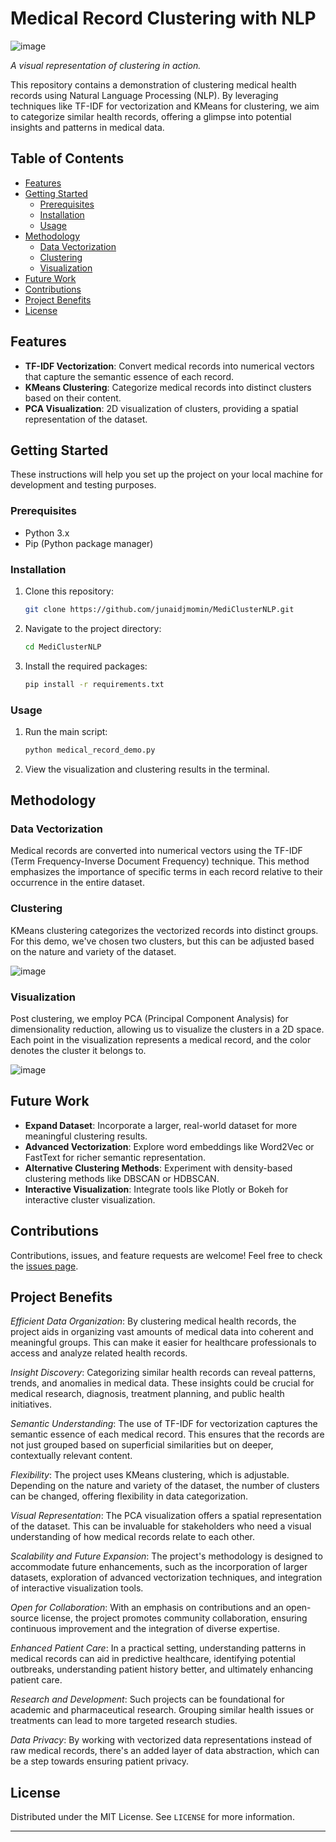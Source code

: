 

# Medical Record Clustering with NLP

![image](https://github.com/junaidjmomin/MediClusterNLP/assets/121440706/58b25665-47a9-4404-98fa-90c3925aa1fd)
 
*A visual representation of clustering in action.*

This repository contains a demonstration of clustering medical health records using Natural Language Processing (NLP). By leveraging techniques like TF-IDF for vectorization and KMeans for clustering, we aim to categorize similar health records, offering a glimpse into potential insights and patterns in medical data.

## Table of Contents

- [Features](#features)
- [Getting Started](#getting-started)
  - [Prerequisites](#prerequisites)
  - [Installation](#installation)
  - [Usage](#usage)
- [Methodology](#methodology)
  - [Data Vectorization](#data-vectorization)
  - [Clustering](#clustering)
  - [Visualization](#visualization)
- [Future Work](#future-work)
- [Contributions](#contributions)
- [Project Benefits](#project-benefits)
- [License](#license)

## Features

- **TF-IDF Vectorization**: Convert medical records into numerical vectors that capture the semantic essence of each record.
- **KMeans Clustering**: Categorize medical records into distinct clusters based on their content.
- **PCA Visualization**: 2D visualization of clusters, providing a spatial representation of the dataset.

## Getting Started

These instructions will help you set up the project on your local machine for development and testing purposes.

### Prerequisites

- Python 3.x
- Pip (Python package manager)

### Installation

1. Clone this repository:
   ```bash
   git clone https://github.com/junaidjmomin/MediClusterNLP.git
   ```
2. Navigate to the project directory:
   ```bash
   cd MediClusterNLP
   ```
3. Install the required packages:
   ```bash
   pip install -r requirements.txt
   ```

### Usage

1. Run the main script:
   ```bash
   python medical_record_demo.py
   ```

2. View the visualization and clustering results in the terminal.

## Methodology

### Data Vectorization

Medical records are converted into numerical vectors using the TF-IDF (Term Frequency-Inverse Document Frequency) technique. This method emphasizes the importance of specific terms in each record relative to their occurrence in the entire dataset.

### Clustering

KMeans clustering categorizes the vectorized records into distinct groups. For this demo, we've chosen two clusters, but this can be adjusted based on the nature and variety of the dataset.

![image](https://github.com/junaidjmomin/MediClusterNLP/assets/121440706/5da379d4-5566-4027-ad6d-47d5cb222226)


### Visualization

Post clustering, we employ PCA (Principal Component Analysis) for dimensionality reduction, allowing us to visualize the clusters in a 2D space. Each point in the visualization represents a medical record, and the color denotes the cluster it belongs to.

![image](https://github.com/junaidjmomin/MediClusterNLP/assets/121440706/64d45b3d-b826-4f49-a05f-c616507d0250)


## Future Work

- **Expand Dataset**: Incorporate a larger, real-world dataset for more meaningful clustering results.
- **Advanced Vectorization**: Explore word embeddings like Word2Vec or FastText for richer semantic representation.
- **Alternative Clustering Methods**: Experiment with density-based clustering methods like DBSCAN or HDBSCAN.
- **Interactive Visualization**: Integrate tools like Plotly or Bokeh for interactive cluster visualization.

## Contributions

Contributions, issues, and feature requests are welcome! Feel free to check the [issues page](https://github.com/junaidjmomin/Medical-Record-Clustering-NLP-Demo/issues).

## Project Benefits

*Efficient Data Organization*: By clustering medical health records, the project aids in organizing vast amounts of medical data into coherent and meaningful groups. This can make it easier for healthcare professionals to access and analyze related health records.

*Insight Discovery*: Categorizing similar health records can reveal patterns, trends, and anomalies in medical data. These insights could be crucial for medical research, diagnosis, treatment planning, and public health initiatives.

*Semantic Understanding*: The use of TF-IDF for vectorization captures the semantic essence of each medical record. This ensures that the records are not just grouped based on superficial similarities but on deeper, contextually relevant content.

*Flexibility*: The project uses KMeans clustering, which is adjustable. Depending on the nature and variety of the dataset, the number of clusters can be changed, offering flexibility in data categorization.

*Visual Representation*: The PCA visualization offers a spatial representation of the dataset. This can be invaluable for stakeholders who need a visual understanding of how medical records relate to each other.

*Scalability and Future Expansion*: The project's methodology is designed to accommodate future enhancements, such as the incorporation of larger datasets, exploration of advanced vectorization techniques, and integration of interactive visualization tools.

*Open for Collaboration*: With an emphasis on contributions and an open-source license, the project promotes community collaboration, ensuring continuous improvement and the integration of diverse expertise.

*Enhanced Patient Care*: In a practical setting, understanding patterns in medical records can aid in predictive healthcare, identifying potential outbreaks, understanding patient history better, and ultimately enhancing patient care.

*Research and Development*: Such projects can be foundational for academic and pharmaceutical research. Grouping similar health issues or treatments can lead to more targeted research studies.

*Data Privacy*: By working with vectorized data representations instead of raw medical records, there's an added layer of data abstraction, which can be a step towards ensuring patient privacy.

## License

Distributed under the MIT License. See `LICENSE` for more information.

---



